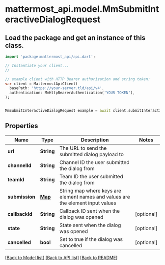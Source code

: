 # mattermost_api.model.MmSubmitInteractiveDialogRequest

## Load the package and get an instance of this class.
```dart
import 'package:mattermost_api/api.dart';

// Instantiate your client...
//

// example client with HTTP Bearer authorization and string token:
var client = MattermostApiClient(
  basePath: 'https://your-server.tld/api/v4',
  authentication: MmHttpBearerAuthentication('YOUR TOKEN'),
);


MmSubmitInteractiveDialogRequest example = await client.submitInteractiveDialogRequest.FUNCTION_THAT_RETURNS_THIS_CLASS();

```

## Properties
Name | Type | Description | Notes
------------ | ------------- | ------------- | -------------
**url** | **String** | The URL to send the submitted dialog payload to | 
**channelId** | **String** | Channel ID the user submitted the dialog from | 
**teamId** | **String** | Team ID the user submitted the dialog from | 
**submission** | [**Map**](.md) | String map where keys are element names and values are the element input values | 
**callbackId** | **String** | Callback ID sent when the dialog was opened | [optional] 
**state** | **String** | State sent when the dialog was opened | [optional] 
**cancelled** | **bool** | Set to true if the dialog was cancelled | [optional] 

[[Back to Model list]](../GENERATED_README.md#documentation-for-models) [[Back to API list]](../GENERATED_README.md#documentation-for-api-endpoints) [[Back to README]](../GENERATED_README.md)


